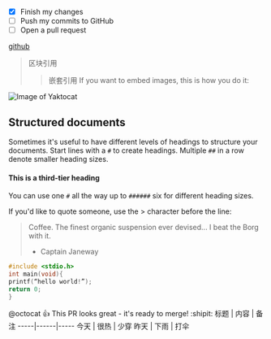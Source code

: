 - [x] Finish my changes
- [ ] Push my commits to GitHub
- [ ] Open a pull request

[github](http://github.com)
> 区块引用
>> 嵌套引用
If you want to embed images, this is how you do it:

![Image of Yaktocat](https://octodex.github.com/images/yaktocat.png)
## Structured documents

Sometimes it's useful to have different levels of headings to structure your documents. Start lines with a `#` to create headings. Multiple `##` in a row denote smaller heading sizes.

#### This is a third-tier heading

You can use one `#` all the way up to `######` six for different heading sizes.

If you'd like to quote someone, use the > character before the line:

> Coffee. The finest organic suspension ever devised... I beat the Borg with it.
> - Captain Janeway
```c
#include <stdio.h>
int main(void){
printf(“hello world!”);
return 0;
}
```
@octocat :+1: This PR looks great - it's ready to merge! :shipit:
标题 | 内容 | 备注
-----|------|-----
今天 | 很热 | 少穿
昨天 | 下雨 | 打伞
